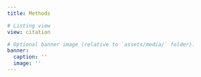 ```yaml
---
title: Methods

# Listing view
view: citation

# Optional banner image (relative to `assets/media/` folder).
banner:
  caption: ''
  image: ''
---
```

